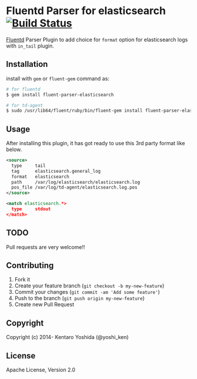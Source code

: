 # Fluentd Parser for elasticsearch [![Build Status](https://travis-ci.org/y-ken/fluent-parser-elasticsearch.png?branch=master)](https://travis-ci.org/y-ken/fluent-parser-elasticsearch)

[Fluentd](http://fluentd.org/) Parser Plugin to add choice for `format` option for elasticsearch logs with `in_tail` plugin.

## Installation

install with `gem` or `fluent-gem` command as:

```bash
# for fluentd
$ gem install fluent-parser-elasticsearch

# for td-agent
$ sudo /usr/lib64/fluent/ruby/bin/fluent-gem install fluent-parser-elasticsearch
```

## Usage

After installing this plugin, it has got ready to use this 3rd party format like below.

```xml
<source>
  type     tail
  tag      elasticsearch.general_log
  format   elasticsearch
  path     /var/log/elasticsearch/elasticsearch.log
  pos_file /var/log/td-agent/elasticsearch.log.pos
</source>

<match elasticsearch.*>
  type     stdout
</match>
```

## TODO

Pull requests are very welcome!!

## Contributing

1. Fork it
2. Create your feature branch (`git checkout -b my-new-feature`)
3. Commit your changes (`git commit -am 'Add some feature'`)
4. Push to the branch (`git push origin my-new-feature`)
5. Create new Pull Request

## Copyright

Copyright (c) 2014- Kentaro Yoshida (@yoshi_ken)

## License

Apache License, Version 2.0
